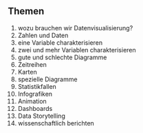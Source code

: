 Themen
------

1.  wozu brauchen wir Datenvisualisierung?
2.  Zahlen und Daten
3.  eine Variable charakterisieren
4.  zwei und mehr Variablen charakterisieren
5.  gute und schlechte Diagramme
6.  Zeitreihen
7.  Karten
8.  spezielle Diagramme
9.  Statistikfallen
10. Infografiken
11. Animation
12. Dashboards
13. Data Storytelling
14. wissenschaftlich berichten
